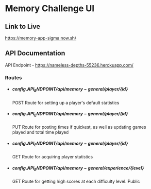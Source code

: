 Memory Challenge UI
======================



Link to Live
------------
https://memory-app-sigma.now.sh/



API Documentation
-----------------
API Endpoint - https://nameless-depths-55236.herokuapp.com/


  ### Routes ###


  * ##### ${config.API_ENDPOINT}/api/memory-general/player/${id}
    POST
    Route for setting up a player's default statistics
  
  * ##### ${config.API_ENDPOINT}/api/memory-general/player/${id}
    PUT
    Route for posting times if quickest, as well as updating games played and total time played
  
  * ##### ${config.API_ENDPOINT}/api/memory-general/player/${id}
    GET
    Route for acquiring player statistics
  
  * ##### ${config.API_ENDPOINT}/api/memory-general/experience/${level}
    GET
    Route for getting high scores at each difficulty level. Public 
  
  
  
